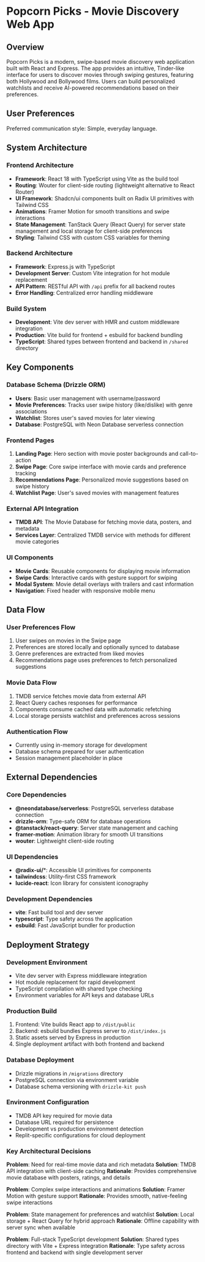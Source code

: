 # Popcorn Picks - Movie Discovery Web App

## Overview

Popcorn Picks is a modern, swipe-based movie discovery web application built with React and Express. The app provides an intuitive, Tinder-like interface for users to discover movies through swiping gestures, featuring both Hollywood and Bollywood films. Users can build personalized watchlists and receive AI-powered recommendations based on their preferences.

## User Preferences

Preferred communication style: Simple, everyday language.

## System Architecture

### Frontend Architecture
- **Framework**: React 18 with TypeScript using Vite as the build tool
- **Routing**: Wouter for client-side routing (lightweight alternative to React Router)
- **UI Framework**: Shadcn/ui components built on Radix UI primitives with Tailwind CSS
- **Animations**: Framer Motion for smooth transitions and swipe interactions
- **State Management**: TanStack Query (React Query) for server state management and local storage for client-side preferences
- **Styling**: Tailwind CSS with custom CSS variables for theming

### Backend Architecture
- **Framework**: Express.js with TypeScript
- **Development Server**: Custom Vite integration for hot module replacement
- **API Pattern**: RESTful API with `/api` prefix for all backend routes
- **Error Handling**: Centralized error handling middleware

### Build System
- **Development**: Vite dev server with HMR and custom middleware integration
- **Production**: Vite build for frontend + esbuild for backend bundling
- **TypeScript**: Shared types between frontend and backend in `/shared` directory

## Key Components

### Database Schema (Drizzle ORM)
- **Users**: Basic user management with username/password
- **Movie Preferences**: Tracks user swipe history (like/dislike) with genre associations
- **Watchlist**: Stores user's saved movies for later viewing
- **Database**: PostgreSQL with Neon Database serverless connection

### Frontend Pages
1. **Landing Page**: Hero section with movie poster backgrounds and call-to-action
2. **Swipe Page**: Core swipe interface with movie cards and preference tracking
3. **Recommendations Page**: Personalized movie suggestions based on swipe history
4. **Watchlist Page**: User's saved movies with management features

### External API Integration
- **TMDB API**: The Movie Database for fetching movie data, posters, and metadata
- **Services Layer**: Centralized TMDB service with methods for different movie categories

### UI Components
- **Movie Cards**: Reusable components for displaying movie information
- **Swipe Cards**: Interactive cards with gesture support for swiping
- **Modal System**: Movie detail overlays with trailers and cast information
- **Navigation**: Fixed header with responsive mobile menu

## Data Flow

### User Preferences Flow
1. User swipes on movies in the Swipe page
2. Preferences are stored locally and optionally synced to database
3. Genre preferences are extracted from liked movies
4. Recommendations page uses preferences to fetch personalized suggestions

### Movie Data Flow
1. TMDB service fetches movie data from external API
2. React Query caches responses for performance
3. Components consume cached data with automatic refetching
4. Local storage persists watchlist and preferences across sessions

### Authentication Flow
- Currently using in-memory storage for development
- Database schema prepared for user authentication
- Session management placeholder in place

## External Dependencies

### Core Dependencies
- **@neondatabase/serverless**: PostgreSQL serverless database connection
- **drizzle-orm**: Type-safe ORM for database operations
- **@tanstack/react-query**: Server state management and caching
- **framer-motion**: Animation library for smooth UI transitions
- **wouter**: Lightweight client-side routing

### UI Dependencies
- **@radix-ui/***: Accessible UI primitives for components
- **tailwindcss**: Utility-first CSS framework
- **lucide-react**: Icon library for consistent iconography

### Development Dependencies
- **vite**: Fast build tool and dev server
- **typescript**: Type safety across the application
- **esbuild**: Fast JavaScript bundler for production

## Deployment Strategy

### Development Environment
- Vite dev server with Express middleware integration
- Hot module replacement for rapid development
- TypeScript compilation with shared type checking
- Environment variables for API keys and database URLs

### Production Build
1. Frontend: Vite builds React app to `/dist/public`
2. Backend: esbuild bundles Express server to `/dist/index.js`
3. Static assets served by Express in production
4. Single deployment artifact with both frontend and backend

### Database Deployment
- Drizzle migrations in `/migrations` directory
- PostgreSQL connection via environment variable
- Database schema versioning with `drizzle-kit push`

### Environment Configuration
- TMDB API key required for movie data
- Database URL required for persistence
- Development vs production environment detection
- Replit-specific configurations for cloud deployment

### Key Architectural Decisions

**Problem**: Need for real-time movie data and rich metadata
**Solution**: TMDB API integration with client-side caching
**Rationale**: Provides comprehensive movie database with posters, ratings, and details

**Problem**: Complex swipe interactions and animations
**Solution**: Framer Motion with gesture support
**Rationale**: Provides smooth, native-feeling swipe interactions

**Problem**: State management for preferences and watchlist
**Solution**: Local storage + React Query for hybrid approach
**Rationale**: Offline capability with server sync when available

**Problem**: Full-stack TypeScript development
**Solution**: Shared types directory with Vite + Express integration
**Rationale**: Type safety across frontend and backend with single development server